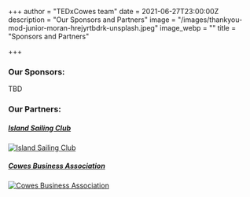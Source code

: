 +++
author = "TEDxCowes team"
date = 2021-06-27T23:00:00Z
description = "Our Sponsors and Partners"
image = "/images/thankyou-mod-junior-moran-hrejyrtbdrk-unsplash.jpeg"
image_webp = ""
title = "Sponsors and Partners"

+++
### Our Sponsors:

TBD

### Our Partners:

##### [Island Sailing Club](https://islandsc.org.uk)

[![Island Sailing Club](https://boxstuff-development-thumbnails.s3.amazonaws.com/587230_orig.png)](https://islandsc.org.uk)

##### [Cowes Business Association](cowesbusiness.org.uk)

[![Cowes Business Association](https://www.cowesbusiness.org.uk/wp-content/uploads/2020/12/3x_Cowes_Business_Association_Logomark_RGB_08-20..png)](cowesbusiness.org.uk)

